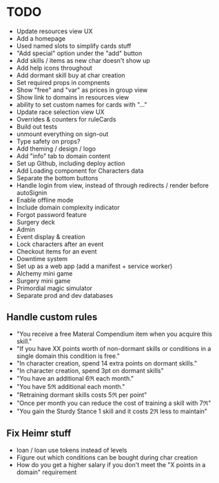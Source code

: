 # TODO

- Update resources view UX
- Add a homepage
- Used named slots to simplify cards stuff
- "Add special" option under the "add" button
- Add skills / items as new char doesn't show up
- Add help icons throughout
- Add dormant skill buy at char creation
- Set required props in compnents
- Show "free" and "var" as prices in group view
- Show link to domains in resources view
- ability to set custom names for cards with "..."
- Update race selection view UX
- Overrides & counters for ruleCards
- Build out tests
- unmount everything on sign-out
- Type safety on props?
- Add theming / design / logo
- Add "info" tab to domain content
- Set up Github, including deploy action
- Add Loading component for Characters data
- Separate the bottom buttons
- Handle login from view, instead of through redirects / render before autoSignin
- Enable offline mode
- Include domain complexity indicator
- Forgot password feature
- Surgery deck
- Admin
- Event display & creation
- Lock characters after an event
- Checkout items for an event
- Downtime system
- Set up as a web app (add a manifest + service worker)
- Alchemy mini game
- Surgery mini game
- Primordial magic simulator
- Separate prod and dev databases

## Handle custom rules

- "You receive a free Materal Compendium item when you acquire this skill."
- "If you have XX points worth of non-dormant skills or conditions in a single domain this condition is free."
- "In character creation, spend 14 extra points on dormant skills."
- "In character creation, spend 3pt on dormant skills"
- "You have an additional 6ℜ each month."
- "You have 5ℜ additional each month."
- "Retraining dormant skills costs 5ℜ per point"
- "Once per month you can reduce the cost of training a skill with 7ℜ"
- "You gain the Sturdy Stance 1 skill and it costs 2ℜ less to maintain"

## Fix Heimr stuff

- loan / loan use tokens instead of levels
- Figure out which conditions can be bought during char creation
- How do you get a higher salary if you don't meet the "X points in a domain" requirement

